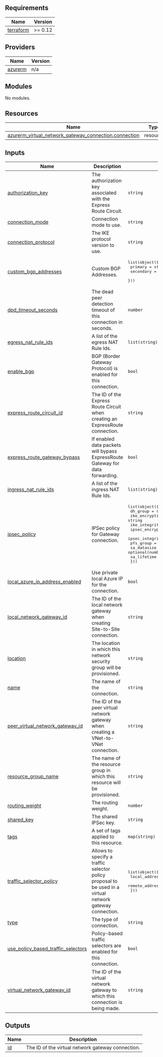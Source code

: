 <!-- BEGIN_TF_DOCS -->
## Requirements

| Name | Version |
|------|---------|
| <a name="requirement_terraform"></a> [terraform](#requirement\_terraform) | >= 0.12 |

## Providers

| Name | Version |
|------|---------|
| <a name="provider_azurerm"></a> [azurerm](#provider\_azurerm) | n/a |

## Modules

No modules.

## Resources

| Name | Type |
|------|------|
| [azurerm_virtual_network_gateway_connection.connection](https://registry.terraform.io/providers/hashicorp/azurerm/latest/docs/resources/virtual_network_gateway_connection) | resource |

## Inputs

| Name | Description | Type | Default | Required |
|------|-------------|------|---------|:--------:|
| <a name="input_authorization_key"></a> [authorization\_key](#input\_authorization\_key) | The authorization key associated with the Express Route Circuit. | `string` | `null` | no |
| <a name="input_connection_mode"></a> [connection\_mode](#input\_connection\_mode) | Connection mode to use. | `string` | `null` | no |
| <a name="input_connection_protocol"></a> [connection\_protocol](#input\_connection\_protocol) | The IKE protocol version to use. | `string` | `null` | no |
| <a name="input_custom_bgp_addresses"></a> [custom\_bgp\_addresses](#input\_custom\_bgp\_addresses) | Custom BGP Addresses. | <pre>list(object({<br>    primary   = string<br>    secondary = string<br>  }))</pre> | `[]` | no |
| <a name="input_dpd_timeout_seconds"></a> [dpd\_timeout\_seconds](#input\_dpd\_timeout\_seconds) | The dead peer detection timeout of this connection in seconds. | `number` | `null` | no |
| <a name="input_egress_nat_rule_ids"></a> [egress\_nat\_rule\_ids](#input\_egress\_nat\_rule\_ids) | A list of the egress NAT Rule Ids. | `list(string)` | `null` | no |
| <a name="input_enable_bgp"></a> [enable\_bgp](#input\_enable\_bgp) | BGP (Border Gateway Protocol) is enabled for this connection. | `bool` | `null` | no |
| <a name="input_express_route_circuit_id"></a> [express\_route\_circuit\_id](#input\_express\_route\_circuit\_id) | The ID of the Express Route Circuit when creating an ExpressRoute connection. | `string` | `null` | no |
| <a name="input_express_route_gateway_bypass"></a> [express\_route\_gateway\_bypass](#input\_express\_route\_gateway\_bypass) | If enabled data packets will bypass ExpressRoute Gateway for data forwarding. | `bool` | `null` | no |
| <a name="input_ingress_nat_rule_ids"></a> [ingress\_nat\_rule\_ids](#input\_ingress\_nat\_rule\_ids) | A list of the ingress NAT Rule Ids. | `list(string)` | `null` | no |
| <a name="input_ipsec_policy"></a> [ipsec\_policy](#input\_ipsec\_policy) | IPSec policy for Gateway connection. | <pre>list(object({<br>    dh_group         = string<br>    ike_encryption   = string<br>    ike_integrity    = string<br>    ipsec_encryption = string<br>    ipsec_integrity  = string<br>    pfs_group        = string<br>    sa_datasize      = optional(number)<br>    sa_lifetime      = optional(number)<br>  }))</pre> | `[]` | no |
| <a name="input_local_azure_ip_address_enabled"></a> [local\_azure\_ip\_address\_enabled](#input\_local\_azure\_ip\_address\_enabled) | Use private local Azure IP for the connection. | `bool` | `null` | no |
| <a name="input_local_network_gateway_id"></a> [local\_network\_gateway\_id](#input\_local\_network\_gateway\_id) | The ID of the local network gateway when creating Site-to-Site connection. | `string` | `null` | no |
| <a name="input_location"></a> [location](#input\_location) | The location in which this network security group will be provisioned. | `string` | n/a | yes |
| <a name="input_name"></a> [name](#input\_name) | The name of the connection. | `string` | n/a | yes |
| <a name="input_peer_virtual_network_gateway_id"></a> [peer\_virtual\_network\_gateway\_id](#input\_peer\_virtual\_network\_gateway\_id) | The ID of the peer virtual network gateway when creating a VNet-to-VNet connection. | `string` | `null` | no |
| <a name="input_resource_group_name"></a> [resource\_group\_name](#input\_resource\_group\_name) | The name of the resource group in which this resource will be provisioned. | `string` | n/a | yes |
| <a name="input_routing_weight"></a> [routing\_weight](#input\_routing\_weight) | The routing weight. | `number` | `null` | no |
| <a name="input_shared_key"></a> [shared\_key](#input\_shared\_key) | The shared IPSec key. | `string` | `null` | no |
| <a name="input_tags"></a> [tags](#input\_tags) | A set of tags applied to this resource. | `map(string)` | `{}` | no |
| <a name="input_traffic_selector_policy"></a> [traffic\_selector\_policy](#input\_traffic\_selector\_policy) | Allows to specify a traffic selector policy proposal to be used in a virtual network gateway connection. | <pre>list(object({<br>    local_address_cidrs  = list(string)<br>    remote_address_cidrs = list(string)<br>  }))</pre> | `[]` | no |
| <a name="input_type"></a> [type](#input\_type) | The type of connection. | `string` | n/a | yes |
| <a name="input_use_policy_based_traffic_selectors"></a> [use\_policy\_based\_traffic\_selectors](#input\_use\_policy\_based\_traffic\_selectors) | Policy-based traffic selectors are enabled for this connection. | `bool` | `null` | no |
| <a name="input_virtual_network_gateway_id"></a> [virtual\_network\_gateway\_id](#input\_virtual\_network\_gateway\_id) | The ID of the virtual network gateway to which this connection is being made. | `string` | n/a | yes |

## Outputs

| Name | Description |
|------|-------------|
| <a name="output_id"></a> [id](#output\_id) | The ID of the virtual network gateway connection. |
<!-- END_TF_DOCS -->
